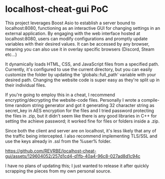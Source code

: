 # localhost-cheat-gui PoC

This project leverages Boost Asio to establish a server bound to localhost:8080, functioning as an interactive GUI for changing settings in an external application. By engaging with the web interface hosted at localhost:8080, users can modify configurations and promptly update variables with their desired values. It can be accessed by any browser, meaning you can also use it in overlay specific browsers (Discord, Steam etc...)

It dynamically loads HTML, CSS, and JavaScript files from a specified path. Currently, it's configured to use the current directory, but you can easily customize the folder by updating the 'globals::full_path' variable with your desired path. Changing the website code is super easy as they're split up in their individual files.

If you're going to employ this in a cheat, I recommend encrypting/decrypting the website-code files. Personally I wrote a compile-time random string generator and got it generating 32 character string as secret_key in AES encryption for the files and I tried password protecting the files in .zip, but it didn't seem like there is any good libraries in C++ for setting the achieve password; it worked fine for files or folders inside a .zip. 

Since both the client and server are on localhost, it's less likely that any of the traffic being intercepted. I also recommend implementing TLS/SSL and use the keys already in .ssl from the %user% folder.


https://github.com/REVRBE/localhost-cheat-gui/assets/129604052/257d1cd4-d1fb-40a4-96c8-027ad8d1c94c



I have no plans of updating this; I just wanted to release it after quickly scrapping the pieces from my own personal source.
